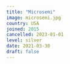 ```yaml
---
title: "Microsemi"
image: microsemi.jpg
country: USA
joined: 2015
cancelled: 2023-01-01
level: silver
date: 2021-03-30
draft: false
---
```

